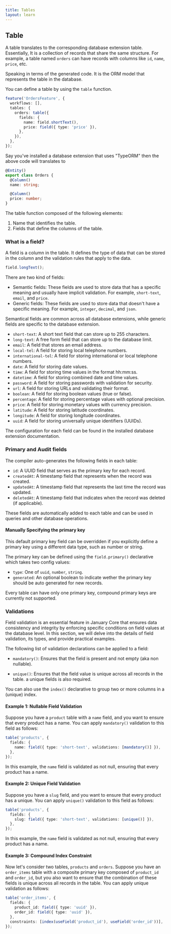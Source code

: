 ```yaml
---
title: Tables
layout: learn
---
```


## Table

A table translates to the corresponding database extension table. Essentially, It is a collection of records that share the same structure. For example, a table named `orders` can have records with columns like `id`, `name`, `price`, etc.

Speaking in terms of the generated code. It is the ORM model that represents the table in the database.

You can define a table by using the `table` function.

```ts
feature('OrdersFeature', {
  workflows: [],
  tables: {
    orders: table({
      fields: {
        name: field.shortText(),
        price: field({ type: 'price' }),
      },
    }),
  },
});
```

Say you've installed a database extension that uses "TypeORM" then the above code will translates to

```ts
@Entity()
export class Orders {
  @Column()
  name: string;

  @Column()
  price: number;
}
```

The table function composed of the following elements:

1. Name that identifies the table.
2. Fields that define the columns of the table.

### What is a field?

A field is a column in the table. It defines the type of data that can be stored in the column and the validation rules that apply to the data.

```ts
field.longText();
```

There are two kind of fields:

- Semantic fields: These fields are used to store data that has a specific meaning and usually have implicit validation. For example, `short-text`, `email`, and `price`.
- Generic fields: These fields are used to store data that doesn't have a specific meaning. For example, `integer`, `decimal`, and `json`.

Semantical fields are common across all database extensions, while generic fields are specific to the database extension.

- `short-text`: A short text field that can store up to 255 characters.
- `long-text`: A free form field that can store up to the database limit.
- `email`: A field that stores an email address.
- `local-tel`: A field for storing local telephone numbers.
- `international-tel`: A field for storing international or local telephone numbers.
- `date`: A field for storing date values.
- `time`: A field for storing time values in the format hh:mm:ss.
- `datetime`: A field for storing combined date and time values.
- `password`: A field for storing passwords with validation for security.
- `url`: A field for storing URLs and validating their format.
- `boolean`: A field for storing boolean values (true or false).
- `percentage`: A field for storing percentage values with optional precision.
- `price`: A field for storing monetary values with currency precision.
- `latitude`: A field for storing latitude coordinates.
- `longitude`: A field for storing longitude coordinates.
- `uuid`: A field for storing universally unique identifiers (UUIDs).

The configuration for each field can be found in the installed database extension documentation.

### Primary and Audit fields

The compiler auto-generates the following fields in each table:

- `id`: A UUID field that serves as the primary key for each record.
- `createdAt`: A timestamp field that represents when the record was created.
- `updatedAt`: A timestamp field that represents the last time the record was updated.
- `deletedAt`: A timestamp field that indicates when the record was deleted (if applicable).

These fields are automatically added to each table and can be used in queries and other database operations.

#### Manually Specifying the primary key

This default primary key field can be overridden if you explicitly define a primary key using a different data type, such as number or string.

The primary key can be defined using the `field.primary()` declarative which takes two config values:

- `type`: One of `uuid`, `number`, `string`.
- `generated`: An optional boolean to indicate wether the primary key should be auto generated for new records.

Every table can have only one primary key, compound primary keys are currently not supported.

### Validations

Field validation is an essential feature in January Core that ensures data consistency and integrity by enforcing specific conditions on field values at the database level. In this section, we will delve into the details of field validation, its types, and provide practical examples.

The following list of validation declarations can be applied to a field:

- `mandatory()`: Ensures that the field is present and not empty (aka non nullable).

- `unique()`: Ensures that the field value is unique across all records in the table. a unique fields is also required.

You can also use the `index()` declarative to group two or more columns in a (unique) index.

#### Example 1: Nullable Field Validation

Suppose you have a `product` table with a `name` field, and you want to ensure that every product has a name. You can apply `mandatory()` validation to this field as follows:

```typescript
table('products', {
  fields: {
    name: field({ type: 'short-text', validations: [mandatory()] }),
  },
});
```

In this example, the `name` field is validated as not null, ensuring that every product has a name.

#### Example 2: Unique Field Validation

Suppose you have a `slug` field, and you want to ensure that every product has a unique. You can apply `unique()` validation to this field as follows:

```typescript
table('products', {
  fields: {
    slug: field({ type: 'short-text', validations: [unique()] }),
  },
});
```

In this example, the `name` field is validated as not null, ensuring that every product has a name.

#### Example 3: Compound Index Constraint

Now let's consider two tables, `products` and `orders`. Suppose you have an `order_items` table with a composite primary key composed of `product_id` and `order_id`, but you also want to ensure that the combination of these fields is unique across all records in the table. You can apply unique validation as follows:

```typescript
table('order_items', {
  fields: {
    product_id: field({ type: 'uuid' }),
    order_id: field({ type: 'uuid' }),
  },
  constraints: [index(useField('product_id'), useField('order_id'))],
});
```

